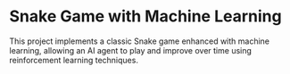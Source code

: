 # Snake Game with Machine Learning

This project implements a classic Snake game enhanced with machine learning, allowing an AI agent to play and improve over time using reinforcement learning techniques.
